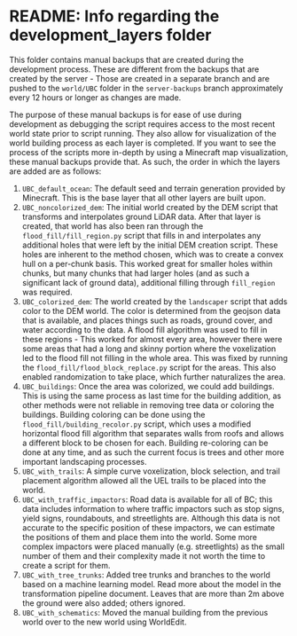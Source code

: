 # README: Info regarding the development_layers folder

This folder contains manual backups that are created during the development process. These are different from the backups that are created by the server - Those are created in a separate branch and are pushed to the `world/UBC` folder in the `server-backups` branch approximately every 12 hours or longer as changes are made.

The purpose of these manual backups is for ease of use during development as debugging the script requires access to the most recent world state prior to script running. They also allow for visualization of the world building process as each layer is completed. If you want to see the process of the scripts more in-depth by using a Minecraft map visualization, these manual backups provide that. As such, the order in which the layers are added are as follows:

1. `UBC_default_ocean`: The default seed and terrain generation provided by Minecraft. This is the base layer that all other layers are built upon.
2. `UBC_noncolorized_dem`: The initial world created by the DEM script that transforms and interpolates ground LiDAR data. After that layer is created, that world has also been ran through the `flood_fill/fill_region.py` script that fills in and interpolates any additional holes that were left by the initial DEM creation script. These holes are inherent to the method chosen, which was to create a convex hull on a per-chunk basis. This worked great for smaller holes within chunks, but many chunks that had larger holes (and as such a significant lack of ground data), additional filling through `fill_region` was required. 
3. `UBC_colorized_dem`: The world created by the `landscaper` script that adds color to the DEM world. The color is determined from the geojson data that is available, and places things such as roads, ground cover, and water according to the data. A flood fill algorithm was used to fill in these regions - This worked for almost every area, however there were some areas that had a long and skinny portion where the voxelization led to the flood fill not filling in the whole area. This was fixed by running the `flood_fill/flood_block_replace.py` script for the areas. This also enabled randomization to take place, which further naturalizes the area. 
4. `UBC_buildings`: Once the area was colorized, we could add buildings. This is using the same process as last time for the building addition, as other methods were not reliable in removing tree data or coloring the buildings. Building coloring can be done using the `flood_fill/building_recolor.py` script, which uses a modified horizontal flood fill algorithm that separates walls from roofs and allows a different block to be chosen for each. Building re-coloring can be done at any time, and as such the current focus is trees and other more important landscaping processes. 
5. `UBC_with_trails`: A simple curve voxelization, block selection, and trail placement algorithm allowed all the UEL trails to be placed into the world. 
6. `UBC_with_traffic_impactors`: Road data is available for all of BC; this data includes information to where traffic impactors such as stop signs, yield signs, roundabouts, and streetlights are. Although this data is not accurate to the specific position of these impactors, we can estimate the positions of them and place them into the world. Some more complex impactors were placed manually (e.g. streetlights) as the small number of them and their complexity made it not worth the time to create a script for them.
7. `UBC_with_tree_trunks`: Added tree trunks and branches to the world based on a machine learning model. Read more about the model in the transformation pipeline document. Leaves that are more than 2m above the ground were also added; others ignored.
8. `UBC_with_schematics`: Moved the manual building from the previous world over to the new world using WorldEdit. 
